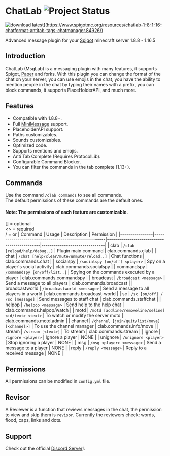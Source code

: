 # ChatLab ![Project Status](https://img.shields.io/github/workflow/status/BryanGamingDV/ChatLab/Maven%20Build/main) 

![download latest](https://img.shields.io/badge/DOWNLOAD-LATEST-blue?style=for-the-badge&logo=appveyor)](https://www.spigotmc.org/resources/chatlab-1-8-1-16-chatformat-antitab-tags-chatmanager.84926/)

Advanced message plugin for your [Spigot](http://spigotmc.org/) minecraft server 1.8.8 - 1.16.5

## Introduction
ChatLab (MsgLab) is a messaging plugin with many features, it supports Spigot, [Paper](https://papermc.io/downloads) and forks. With this plugin you can change the format of the chat on your server, you can use emojis in the chat, you have the ability to mention people in the chat by typing their names with a prefix, you can block commands, it supports PlaceHolderAPI, and much more.
## Features
- Compatible with 1.8.8+. <br>
- Full [MiniMessage](https://docs.adventure.kyori.net/minimessage.html) support. <br>
- PlaceholderAPI support. <br>
- Paths customizables. <br>
- Sounds customizables. <br>
- Optimized code. <br>
- Supports mentions and emojis. <br>
- Anti Tab Complete (Requires ProtocolLib). <br>
- Configurable Command Blocker. <br>
- You can filter the commands in the tab complete (1.13+).
## Commands
Use the command `/clab commands` to see all commands. <br>
The default permissions of these commands are the default ones. <br>
#### Note:  The permissions of each feature are customizable.
[] = optional <br>
<> = required <br>
/ = or
|    Command     |                          Usage                       |                  Description                |           Permission          |
|----------------|------------------------------------------------------|---------------------------------------------|-------------------------------|
| clab   	       | `/clab [reload/help/debug..]`                        | Plugin main command                         | clab.commands.clab	          |
| chat   	       | `/chat [help/clear/mute/unmute/reload..]`            | Chat functions                              | clab.commands.chat	          |
| socialspy      | `/socialspy [on/off] <player>`                       | Spy on a player's social activity           | clab.commands.socialspy	      |
| commandspy     | `/commandspy [on/off/list..]`                        | Spying on the commands executed by a player | clab.commands.commandspy      |
| broadcast      | `/broadcast <message>`                               | Send a message to all players               | clab.commands.broadcast       |
| broadcastworld | `/broadcastworld <message>`                           | Send a message to all players in a world    | clab.commands.broadcast-world |
| sc             | `/sc [on/off] / /sc [message]`                       | Send messages to staff chat                 | clab.commands.staffchat       |
| helpop         | `/helpop <message>`                                  | Send help to the help chat                  | clab.commands.helpop/watch    |
| motd           | `/motd [addline/removeline/seline] <id/text> <text>` | To watch or modify the server motd          | clab.commands.motd.admin      |
| channel        | `/channel [join/quit/list/move] [<channel>]`         | To use the channel manager                  | clab.commands.info/move       |
| stream         | `/stream [<text>]`                                   | To stream                                   | clab.commands.stream          |
| ignore         | `/ignore <player>`                                   | Ignore a player                             | NONE                          |
| unignore       | `/unignore <player>`                                 | Stop ignoring a player                      | NONE                          |
| msg   	       | `/msg <player> <message>`                            | Send a message to a player                  | NONE	                        |
| reply   	     | `/reply <message>`                                   | Reply to a received message                 | NONE                          |
## Permissions
All permissions can be modified in `config.yml` file.
## Revisor
A Reviewer is a function that reviews messages in the chat, the permission to view and skip them is `revisor`. Currently the reviewers check: words, flood, caps, links and dots.
## Support
Check out the official [Discord Server](https://discord.gg/wpSh4Bf4Es)!.
